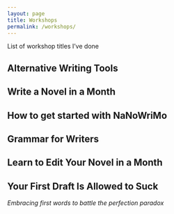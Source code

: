 ```yaml
---
layout: page
title: Workshops
permalink: /workshops/
---
```



List of workshop titles I’ve done

## Alternative Writing Tools
## Write a Novel in a Month
## How to get started with NaNoWriMo
## Grammar for Writers
## Learn to Edit Your Novel in a Month
## Your First Draft Is Allowed to Suck
*Embracing first words to battle the perfection paradox*
